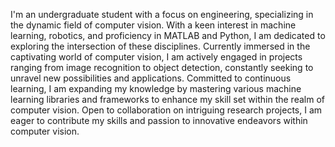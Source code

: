 I'm an undergraduate student with a focus on engineering, specializing in the dynamic field of computer vision. With a keen interest in machine learning, robotics, and proficiency in MATLAB and Python, I am dedicated to exploring the intersection of these disciplines.
Currently immersed in the captivating world of computer vision, I am actively engaged in projects ranging from image recognition to object detection, constantly seeking to unravel new possibilities and applications.
Committed to continuous learning, I am expanding my knowledge by mastering various machine learning libraries and frameworks to enhance my skill set within the realm of computer vision.
Open to collaboration on intriguing research projects, I am eager to contribute my skills and passion to innovative endeavors within computer vision.


